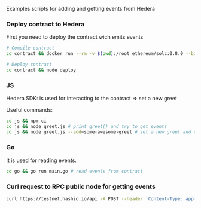 Examples scripts for adding and getting events from Hedera

### Deploy contract to Hedera

First you need to deploy the contract wich emits events

```sh
# Compile contract
cd contract && docker run --rm -v $(pwd):/root ethereum/solc:0.8.0 --bin --abi /root/Greeter.sol -o /root/build

# Deploy contract
cd contract && node deploy
```
### JS

Hedera SDK: is used for interacting to the contract => set a new greet

Useful commands:
```sh
cd js && npm ci
cd js && node greet.js # print greet() and try to get events
cd js && node greet.js --add=some-awesome-greet # set a new greet and emit event
```

### Go

It is used for reading events.

```sh
cd go && go run main.go # read events from contract
```

### Curl request to RPC public node for getting events
```sh
curl https://testnet.hashio.io/api -X POST --header 'Content-Type: application/json' --data '{"jsonrpc":"2.0","method":"eth_getLogs","params":[{"address":"0000000000000000000000000000000002e0d967"}],"id":0}' | jq
```